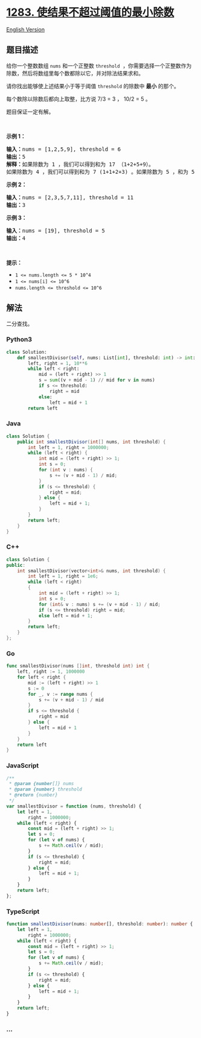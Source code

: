 # [1283. 使结果不超过阈值的最小除数](https://leetcode.cn/problems/find-the-smallest-divisor-given-a-threshold)

[English Version](/solution/1200-1299/1283.Find%20the%20Smallest%20Divisor%20Given%20a%20Threshold/README_EN.md)

## 题目描述

<!-- 这里写题目描述 -->

<p>给你一个整数数组&nbsp;<code>nums</code> 和一个正整数&nbsp;<code>threshold</code> &nbsp;，你需要选择一个正整数作为除数，然后将数组里每个数都除以它，并对除法结果求和。</p>

<p>请你找出能够使上述结果小于等于阈值&nbsp;<code>threshold</code>&nbsp;的除数中 <strong>最小</strong> 的那个。</p>

<p>每个数除以除数后都向上取整，比方说 7/3 = 3 ， 10/2 = 5 。</p>

<p>题目保证一定有解。</p>

<p>&nbsp;</p>

<p><strong>示例 1：</strong></p>

<pre>
<strong>输入：</strong>nums = [1,2,5,9], threshold = 6
<strong>输出：</strong>5
<strong>解释：</strong>如果除数为 1 ，我们可以得到和为 17 （1+2+5+9）。
如果除数为 4 ，我们可以得到和为 7 (1+1+2+3) 。如果除数为 5 ，和为 5 (1+1+1+2)。
</pre>

<p><strong>示例 2：</strong></p>

<pre>
<strong>输入：</strong>nums = [2,3,5,7,11], threshold = 11
<strong>输出：</strong>3
</pre>

<p><strong>示例 3：</strong></p>

<pre>
<strong>输入：</strong>nums = [19], threshold = 5
<strong>输出：</strong>4
</pre>

<p>&nbsp;</p>

<p><strong>提示：</strong></p>

<ul>
	<li><code>1 &lt;= nums.length &lt;= 5 * 10^4</code></li>
	<li><code>1 &lt;= nums[i] &lt;= 10^6</code></li>
	<li><code>nums.length &lt;=&nbsp;threshold &lt;= 10^6</code></li>
</ul>

## 解法

<!-- 这里可写通用的实现逻辑 -->

二分查找。

<!-- tabs:start -->

### **Python3**

<!-- 这里可写当前语言的特殊实现逻辑 -->

```python
class Solution:
    def smallestDivisor(self, nums: List[int], threshold: int) -> int:
        left, right = 1, 10**6
        while left < right:
            mid = (left + right) >> 1
            s = sum((v + mid - 1) // mid for v in nums)
            if s <= threshold:
                right = mid
            else:
                left = mid + 1
        return left
```

### **Java**

<!-- 这里可写当前语言的特殊实现逻辑 -->

```java
class Solution {
    public int smallestDivisor(int[] nums, int threshold) {
        int left = 1, right = 1000000;
        while (left < right) {
            int mid = (left + right) >> 1;
            int s = 0;
            for (int v : nums) {
                s += (v + mid - 1) / mid;
            }
            if (s <= threshold) {
                right = mid;
            } else {
                left = mid + 1;
            }
        }
        return left;
    }
}
```

### **C++**

```cpp
class Solution {
public:
    int smallestDivisor(vector<int>& nums, int threshold) {
        int left = 1, right = 1e6;
        while (left < right)
        {
            int mid = (left + right) >> 1;
            int s = 0;
            for (int& v : nums) s += (v + mid - 1) / mid;
            if (s <= threshold) right = mid;
            else left = mid + 1;
        }
        return left;
    }
};
```

### **Go**

```go
func smallestDivisor(nums []int, threshold int) int {
	left, right := 1, 1000000
	for left < right {
		mid := (left + right) >> 1
		s := 0
		for _, v := range nums {
			s += (v + mid - 1) / mid
		}
		if s <= threshold {
			right = mid
		} else {
			left = mid + 1
		}
	}
	return left
}
```

### **JavaScript**

```js
/**
 * @param {number[]} nums
 * @param {number} threshold
 * @return {number}
 */
var smallestDivisor = function (nums, threshold) {
    let left = 1,
        right = 1000000;
    while (left < right) {
        const mid = (left + right) >> 1;
        let s = 0;
        for (let v of nums) {
            s += Math.ceil(v / mid);
        }
        if (s <= threshold) {
            right = mid;
        } else {
            left = mid + 1;
        }
    }
    return left;
};
```

### **TypeScript**

```ts
function smallestDivisor(nums: number[], threshold: number): number {
    let left = 1,
        right = 1000000;
    while (left < right) {
        const mid = (left + right) >> 1;
        let s = 0;
        for (let v of nums) {
            s += Math.ceil(v / mid);
        }
        if (s <= threshold) {
            right = mid;
        } else {
            left = mid + 1;
        }
    }
    return left;
}
```

### **...**

```

```

<!-- tabs:end -->
